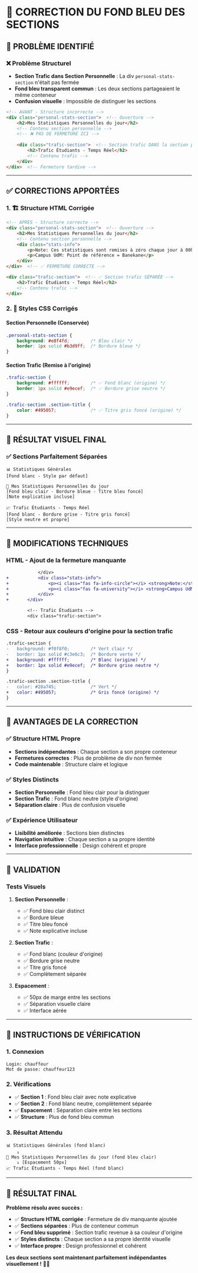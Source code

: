# 🔧 CORRECTION DU FOND BLEU DES SECTIONS

## 🎯 **PROBLÈME IDENTIFIÉ**

### **❌ Problème Structurel**
- **Section Trafic dans Section Personnelle** : La div `personal-stats-section` n'était pas fermée
- **Fond bleu transparent commun** : Les deux sections partageaient le même conteneur
- **Confusion visuelle** : Impossible de distinguer les sections

```html
<!-- AVANT - Structure incorrecte -->
<div class="personal-stats-section">  <!-- Ouverture -->
    <h2>Mes Statistiques Personnelles du jour</h2>
    <!-- Contenu section personnelle -->
    <!-- ❌ PAS DE FERMETURE ICI -->
    
    <div class="trafic-section">  <!-- Section trafic DANS la section personnelle -->
        <h2>Trafic Étudiants - Temps Réel</h2>
        <!-- Contenu trafic -->
    </div>
</div>  <!-- Fermeture tardive -->
```

---

## ✅ **CORRECTIONS APPORTÉES**

### **1. 🏗️ Structure HTML Corrigée**

```html
<!-- APRÈS - Structure correcte -->
<div class="personal-stats-section">  <!-- Ouverture -->
    <h2>Mes Statistiques Personnelles du jour</h2>
    <!-- Contenu section personnelle -->
    <div class="stats-info">
        <p>Note: Ces statistiques sont remises à zéro chaque jour à 00h00</p>
        <p>Campus UdM: Point de référence = Banekane</p>
    </div>
</div>  <!-- ✅ FERMETURE CORRECTE -->

<div class="trafic-section">  <!-- ✅ Section trafic SÉPARÉE -->
    <h2>Trafic Étudiants - Temps Réel</h2>
    <!-- Contenu trafic -->
</div>
```

### **2. 🎨 Styles CSS Corrigés**

#### **Section Personnelle (Conservée)**
```css
.personal-stats-section {
    background: #e8f4fd;        /* Bleu clair */
    border: 1px solid #b3d9ff;  /* Bordure bleue */
}
```

#### **Section Trafic (Remise à l'origine)**
```css
.trafic-section {
    background: #ffffff;        /* ✅ Fond blanc (origine) */
    border: 1px solid #e9ecef;  /* ✅ Bordure grise neutre */
}

.trafic-section .section-title {
    color: #495057;             /* ✅ Titre gris foncé (origine) */
}
```

---

## 🎨 **RÉSULTAT VISUEL FINAL**

### **✅ Sections Parfaitement Séparées**

```
📊 Statistiques Générales
[Fond blanc - Style par défaut]

🔵 Mes Statistiques Personnelles du jour
[Fond bleu clair - Bordure bleue - Titre bleu foncé]
[Note explicative incluse]

📈 Trafic Étudiants - Temps Réel  
[Fond blanc - Bordure grise - Titre gris foncé]
[Style neutre et propre]
```

---

## 🔧 **MODIFICATIONS TECHNIQUES**

### **HTML - Ajout de la fermeture manquante**
```diff
            </div>
+           <div class="stats-info">
+               <p><i class="fas fa-info-circle"></i> <strong>Note:</strong> Ces statistiques sont remises à zéro chaque jour à 00h00</p>
+               <p><i class="fas fa-university"></i> <strong>Campus UdM:</strong> Point de référence = Banekane</p>
+           </div>
+       </div>

        <!-- Trafic Étudiants -->
        <div class="trafic-section">
```

### **CSS - Retour aux couleurs d'origine pour la section trafic**
```diff
.trafic-section {
-   background: #f0f8f0;        /* Vert clair */
-   border: 1px solid #c3e6c3;  /* Bordure verte */
+   background: #ffffff;        /* Blanc (origine) */
+   border: 1px solid #e9ecef;  /* Bordure grise neutre */
}

.trafic-section .section-title {
-   color: #28a745;             /* Vert */
+   color: #495057;             /* Gris foncé (origine) */
}
```

---

## 🎯 **AVANTAGES DE LA CORRECTION**

### **✅ Structure HTML Propre**
- **Sections indépendantes** : Chaque section a son propre conteneur
- **Fermetures correctes** : Plus de problème de div non fermée
- **Code maintenable** : Structure claire et logique

### **✅ Styles Distincts**
- **Section Personnelle** : Fond bleu clair pour la distinguer
- **Section Trafic** : Fond blanc neutre (style d'origine)
- **Séparation claire** : Plus de confusion visuelle

### **✅ Expérience Utilisateur**
- **Lisibilité améliorée** : Sections bien distinctes
- **Navigation intuitive** : Chaque section a sa propre identité
- **Interface professionnelle** : Design cohérent et propre

---

## 🧪 **VALIDATION**

### **Tests Visuels**
1. **Section Personnelle** :
   - ✅ Fond bleu clair distinct
   - ✅ Bordure bleue
   - ✅ Titre bleu foncé
   - ✅ Note explicative incluse

2. **Section Trafic** :
   - ✅ Fond blanc (couleur d'origine)
   - ✅ Bordure grise neutre
   - ✅ Titre gris foncé
   - ✅ Complètement séparée

3. **Espacement** :
   - ✅ 50px de marge entre les sections
   - ✅ Séparation visuelle claire
   - ✅ Interface aérée

---

## 🚀 **INSTRUCTIONS DE VÉRIFICATION**

### **1. Connexion**
```
Login: chauffeur
Mot de passe: chauffeur123
```

### **2. Vérifications**
- ✅ **Section 1** : Fond bleu clair avec note explicative
- ✅ **Section 2** : Fond blanc neutre, complètement séparée
- ✅ **Espacement** : Séparation claire entre les sections
- ✅ **Structure** : Plus de fond bleu commun

### **3. Résultat Attendu**
```
📊 Statistiques Générales (fond blanc)
    ↓
🔵 Mes Statistiques Personnelles du jour (fond bleu clair)
    ↓ [Espacement 50px]
📈 Trafic Étudiants - Temps Réel (fond blanc)
```

---

## 🎉 **RÉSULTAT FINAL**

**Problème résolu avec succès :**

- ✅ **Structure HTML corrigée** : Fermeture de div manquante ajoutée
- ✅ **Sections séparées** : Plus de conteneur commun
- ✅ **Fond bleu supprimé** : Section trafic revenue à sa couleur d'origine
- ✅ **Styles distincts** : Chaque section a sa propre identité visuelle
- ✅ **Interface propre** : Design professionnel et cohérent

**Les deux sections sont maintenant parfaitement indépendantes visuellement !** 🎨✨
